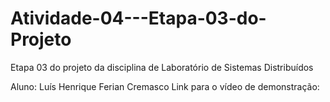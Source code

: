 # Atividade-04---Etapa-03-do-Projeto
Etapa 03 do projeto da disciplina de Laboratório de Sistemas Distribuídos

Aluno: Luís Henrique Ferian Cremasco
Link para o vídeo de demonstração:
